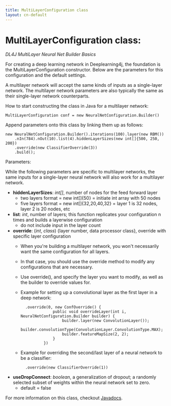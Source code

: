 ```yaml
---
title: MultiLayerConfiguration class
layout: cn-default
---
```


# MultiLayerConfiguration class:
*DL4J MultiLayer Neural Net Builder Basics*

For creating a deep learning network in Deeplearning4j, the foundation is the MultiLayerConfiguration constructor. Below are the parameters for this configuration and the default settings.

A multilayer network will accept the same kinds of inputs as a single-layer network. The multilayer network parameters are also typically the same as their single-layer network counterparts.

How to start constructing the class in Java for a multilayer network:

    MultiLayerConfiguration conf = new NeuralNetConfiguration.Builder()

Append parameters onto this class by linking them up as follows:

    new NeuralNetConfiguration.Builder().iterations(100).layer(new RBM())
        .nIn(784).nOut(10).list(4).hiddenLayerSizes(new int[]{500, 250, 200})
        .override(new ClassifierOverride(3))
        .build();

Parameters:

While the following parameters are specific to multilayer networks, the same inputs for a single-layer neural network
will also work for a multilayer network.

- **hiddenLayerSizes**: *int[]*, number of nodes for the feed forward layer
   - two layers format = new int[]{50} = initiate int array with 50 nodes
   - five layers format = new int[]{32,20,40,32} = layer 1 is 32 nodes, layer 2 is 20 nodes, etc
- **list**: *int*, number of layers; this function replicates your configuration n times and builds a layerwise configuration
    - do not include input in the layer count
- **override**: (*int*, *class*) {layer number, data processor class}, override with specific layer configuration
    - When you're building a multilayer network, you won't necessarily want the same configuration for all layers.
    - In that case, you should use the override method to modify any configurations that are necessary.
    - Use override(), and specify the layer you want to modify, as well as the builder to override values for.
    - Example for setting up a convolutional layer as the first layer in a deep network:

            .override(0, new ConfOverride() {
                        public void overrideLayer(int i, NeuralNetConfiguration.Builder builder) {
                            builder.layer(new ConvolutionLayer());
                            builder.convolutionType(ConvolutionLayer.ConvolutionType.MAX);
                            builder.featureMapSize(2, 2);
                        }
                    })

    - Example for overriding the second/last layer of a neural network to be a classifier:

            .override(new ClassifierOverride(1))

- **useDropConnect**: *boolean*, a generalization of dropout; a randomly selected subset of weights within the neural network set to zero.
    - default = false

For more information on this class, checkout [Javadocs](http://deeplearning4j.org/doc/).
